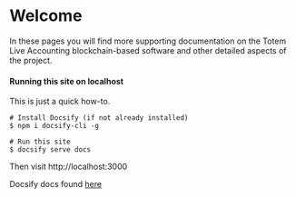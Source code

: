 # Welcome

In these pages you will find more supporting documentation on the Totem Live Accounting blockchain-based software and other detailed aspects of the project. 


#### Running this site on localhost

This is just a quick how-to. 

```shell
# Install Docsify (if not already installed)
$ npm i docsify-cli -g

# Run this site
$ docsify serve docs

```

Then visit http://localhost:3000

Docsify docs found [here](https://docsify.js.org/#/quickstart)